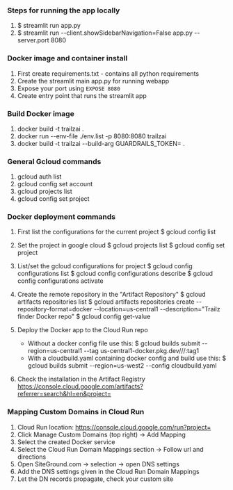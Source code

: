### Steps for running the app locally
1. $ streamlit run app.py
2. $ streamlit run --client.showSidebarNavigation=False app.py --server.port 8080

### Docker image and container install

1. First create requirements.txt - contains all python requirements
2. Create the streamlit main app.py for running webapp
3. Expose your port using `EXPOSE 8080`
4. Create entry point that runs the streamlit app

### Build Docker image

1. docker build -t trailzai .
2. docker run --env-file ./env.list -p 8080:8080 trailzai 
3. docker build -t trailzai --build-arg GUARDRAILS_TOKEN=<your-token> .

### General Gcloud commands

1. gcloud auth list
2. gcloud config set account <your-account>
3. gcloud projects list
4. gcloud config set project <your-project>

### Docker deployment commands

1. First list the configurations for the current project
$ gcloud config list

2. Set the project in google cloud
$ gcloud projects list
$ gcloud config set project <your-project>

3.  List/set the gcloud configurations for project
$ gcloud config configurations list
$ gcloud config configurations describe <your-project>
$ gcloud config configurations activate <your-project>

4.  Create the remote repository in the "Artifact Repository"
$ gcloud artifacts repositories list
$ gcloud artifacts repositories create <your-docker-repo> --repository-format=docker --location=us-central1 --description="Trailz finder Docker repo"
$ gcloud config get-value <your-project>

5. Deploy the Docker app to the Cloud Run repo
    * Without a docker config file use this: 
    $ gcloud builds submit --region=us-central1 --tag us-central1-docker.pkg.dev/<your-project>/<your-docker-repo>/<your-image>:tag1
    * With a cloudbuild.yaml containing docker config and build use this:
    $ gcloud builds submit --region=us-west2 --config cloudbuild.yaml

6. Check the installation in the Artifact Registry
https://console.cloud.google.com/artifacts?referrer=search&hl=en&project=<your-project>

### Mapping Custom Domains in Cloud Run

1. Cloud Run location: https://console.cloud.google.com/run?project=<your-project>
2. Click Manage Custom Domains (top right) -> Add Mapping
3. Select the created Docker service
4. Select the Cloud Run Domain Mappings section -> Follow url and directions
5. Open SiteGround.com -> selection <your-custom-url> -> open DNS settings
6. Add the DNS settings given in the Cloud Run Domain Mappings
7. Let the DN records propagate, check your custom site 

